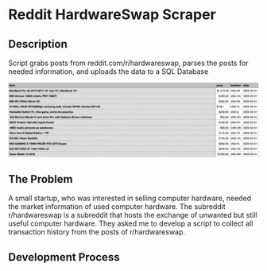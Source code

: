 # Reddit HardwareSwap Scraper

## Description
 Script grabs posts from reddit.com/r/hardwareswap, parses the posts for needed information, and uploads the data to a SQL Database
 
<img src="https://github.com/joshuarreid/Reddit-Scraper/blob/main/HardwareSwap.png" />

<br />

## The Problem
A small startup, who was interested in selling computer hardware, needed the market information of used computer hardware. The subreddit r/hardwareswap is a subreddit that hosts the exchange of unwanted but still useful computer hardware.  They asked me to develop a script to collect all transaction history from the posts of r/hardwareswap.

## Development Process


